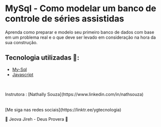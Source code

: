 # MySql - Como modelar um banco de controle de séries assistidas

Aprenda como preparar e modelo seu primeiro banco de dados com base em um problema real e o que deve ser levado em consideração na hora da sua construção.

## Tecnologia utilizadas 🚀:

* [My-Sql](https://www.w3schools.com/mysql/)
* [Javascript](https://developer.mozilla.org/pt-BR/docs/Web/JavaScript)

<br>
<br>
Instrutora : [Nathally Souza](https://www.linkedin.com/in/nathsouza)
<br>
<br>
<br>
[Me siga nas redes sociais](https://linktr.ee/ygtecnologia)

 🙏 Jeova Jireh - Deus Provera 🙏